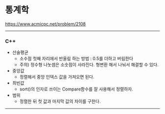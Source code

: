 # 통계학

https://www.acmicpc.net/problem/2108

<hr> 

### C++
- 산술평균
  - 소수점 첫째 자리에서 반올림 하는 방법 : 0.5를 더하고 버림한다
  - 주의) 정수형 나눗셈은 소숫점이 사라진다. 형변환 해서 나눠서 해결할 수 있다.
- 중앙값
  - 정렬해서 중앙 인덱스 값을 가져오면 된다.
- 최빈값
  - sort()의 인자로 쓰이는 Compare함수를 잘 사용해서 정렬하자.
- 범위
  - 정렬한 뒤 첫 값과 마지막 값의 차이를 구한다.

<hr>
